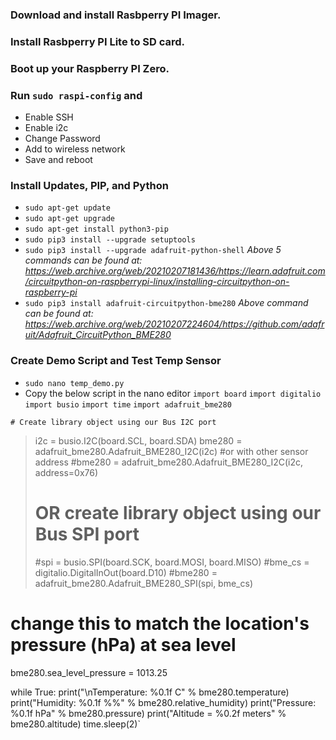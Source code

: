 ### Download and install Rasbperry PI Imager.
### Install Rasbperry PI Lite to SD card.
### Boot up your Raspberry PI Zero.
### Run `sudo raspi-config` and
- Enable SSH
- Enable i2c
- Change Password
- Add to wireless network
- Save and reboot
### Install Updates, PIP, and Python
- `sudo apt-get update`
- `sudo apt-get upgrade`
- `sudo apt-get install python3-pip` 
- `sudo pip3 install --upgrade setuptools`
- `sudo pip3 install --upgrade adafruit-python-shell`
*Above 5 commands can be found at: https://web.archive.org/web/20210207181436/https://learn.adafruit.com/circuitpython-on-raspberrypi-linux/installing-circuitpython-on-raspberry-pi*
- `sudo pip3 install adafruit-circuitpython-bme280`
*Above command can be found at: https://web.archive.org/web/20210207224604/https://github.com/adafruit/Adafruit_CircuitPython_BME280*
### Create Demo Script and Test Temp Sensor
- `sudo nano temp_demo.py`
- Copy the below script in the nano editor
`import board`
`import digitalio`
`import busio`
`import time`
`import adafruit_bme280`

`# Create library object using our Bus I2C port`
>i2c = busio.I2C(board.SCL, board.SDA)
>bme280 = adafruit_bme280.Adafruit_BME280_I2C(i2c)
>#or with other sensor address
>#bme280 = adafruit_bme280.Adafruit_BME280_I2C(i2c, address=0x76)
>
># OR create library object using our Bus SPI port
>#spi = busio.SPI(board.SCK, board.MOSI, board.MISO)
>#bme_cs = digitalio.DigitalInOut(board.D10)
>#bme280 = adafruit_bme280.Adafruit_BME280_SPI(spi, bme_cs)

# change this to match the location's pressure (hPa) at sea level
bme280.sea_level_pressure = 1013.25

while True:
    print("\nTemperature: %0.1f C" % bme280.temperature)
    print("Humidity: %0.1f %%" % bme280.relative_humidity)
    print("Pressure: %0.1f hPa" % bme280.pressure)
    print("Altitude = %0.2f meters" % bme280.altitude)
    time.sleep(2)`
